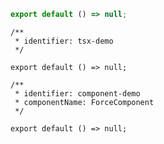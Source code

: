 ```jsx
export default () => null;
```

```tsx
/**
 * identifier: tsx-demo
 */

export default () => null;
```

```tsx
/**
 * identifier: component-demo
 * componentName: ForceComponent
 */

export default () => null;
```

<API src="../Test/index.tsx" />